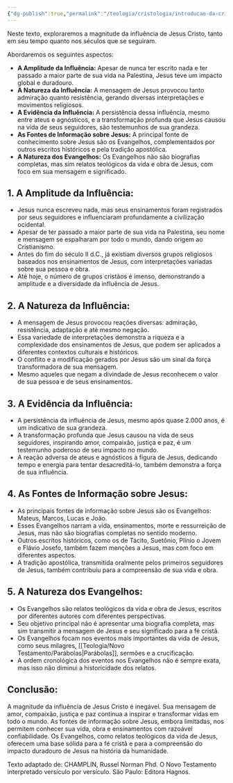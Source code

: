 ```yaml
---
{"dg-publish":true,"permalink":"/teologia/cristologia/introducao-da-cristologia/","title":"1. A introdução da Cristologia","metatags":{"description":"a magnitude da influência de Jesus Cristo, tanto em seu tempo quanto nos séculos que se seguiram."},"tags":["Teologia","Cristologia"],"noteIcon":"1","updated":"2025-02-05T15:46:08.059-03:00"}
---
```



Neste texto, exploraremos a magnitude da influência de Jesus Cristo, tanto em seu tempo quanto nos séculos que se seguiram.

 Abordaremos os seguintes aspectos:

- **A Amplitude da Influência:** Apesar de nunca ter escrito nada e ter passado a maior parte de sua vida na Palestina, Jesus teve um impacto global e duradouro.
- **A Natureza da Influência:** A mensagem de Jesus provocou tanto admiração quanto resistência, gerando diversas interpretações e movimentos religiosos.
- **A Evidência da Influência:** A persistência dessa influência, mesmo entre ateus e agnósticos, e a transformação profunda que Jesus causou na vida de seus seguidores, são testemunhos de sua grandeza.
- **As Fontes de Informação sobre Jesus:** A principal fonte de conhecimento sobre Jesus são os Evangelhos, complementados por outros escritos históricos e pela tradição apostólica.
- **A Natureza dos Evangelhos:** Os Evangelhos não são biografias completas, mas sim relatos teológicos da vida e obra de Jesus, com foco em sua mensagem e significado.

## **1. A Amplitude da Influência:**

- Jesus nunca escreveu nada, mas seus ensinamentos foram registrados por seus seguidores e influenciaram profundamente a civilização ocidental.
- Apesar de ter passado a maior parte de sua vida na Palestina, seu nome e mensagem se espalharam por todo o mundo, dando origem ao Cristianismo.
- Antes do fim do século II d.C., já existiam diversos grupos religiosos baseados nos ensinamentos de Jesus, com interpretações variadas sobre sua pessoa e obra.
- Até hoje, o número de grupos cristãos é imenso, demonstrando a amplitude e a diversidade da influência de Jesus.

## **2. A Natureza da Influência:**

- A mensagem de Jesus provocou reações diversas: admiração, resistência, adaptação e até mesmo negação.
- Essa variedade de interpretações demonstra a riqueza e a complexidade dos ensinamentos de Jesus, que podem ser aplicados a diferentes contextos culturais e históricos.
- O conflito e a modificação gerados por Jesus são um sinal da força transformadora de sua mensagem.
- Mesmo aqueles que negam a divindade de Jesus reconhecem o valor de sua pessoa e de seus ensinamentos.

## **3. A Evidência da Influência:**

- A persistência da influência de Jesus, mesmo após quase 2.000 anos, é um indicativo de sua grandeza.
- A transformação profunda que Jesus causou na vida de seus seguidores, inspirando amor, compaixão, justiça e paz, é um testemunho poderoso de seu impacto no mundo.
- A reação adversa de ateus e agnósticos à figura de Jesus, dedicando tempo e energia para tentar desacreditá-lo, também demonstra a força de sua influência.

## **4. As Fontes de Informação sobre Jesus:**

- As principais fontes de informação sobre Jesus são os Evangelhos: Mateus, Marcos, Lucas e João.
- Esses Evangelhos narram a vida, ensinamentos, morte e ressurreição de Jesus, mas não são biografias completas no sentido moderno.
- Outros escritos históricos, como os de Tácito, Suetônio, Plínio o Jovem e Flávio Josefo, também fazem menções a Jesus, mas com foco em diferentes aspectos.
- A tradição apostólica, transmitida oralmente pelos primeiros seguidores de Jesus, também contribuiu para a compreensão de sua vida e obra.

## **5. A Natureza dos Evangelhos:**

- Os Evangelhos são relatos teológicos da vida e obra de Jesus, escritos por diferentes autores com diferentes perspectivas.
- Seu objetivo principal não é apresentar uma biografia completa, mas sim transmitir a mensagem de Jesus e seu significado para a fé cristã.
- Os Evangelhos focam nos eventos mais importantes da vida de Jesus, como seus milagres, [[Teologia/Novo Testamento/Parábolas\|Parábolas]], sermões e a crucificação.
- A ordem cronológica dos eventos nos Evangelhos não é sempre exata, mas isso não diminui a historicidade dos relatos.

## **Conclusão:**

A magnitude da influência de Jesus Cristo é inegável. Sua mensagem de amor, compaixão, justiça e paz continua a inspirar e transformar vidas em todo o mundo. As fontes de informação sobre Jesus, embora limitadas, nos permitem conhecer sua vida, obra e ensinamentos com razoável confiabilidade. Os Evangelhos, como relatos teológicos da vida de Jesus, oferecem uma base sólida para a fé cristã e para a compreensão do impacto duradouro de Jesus na história da humanidade.

Texto adaptado de: CHAMPLIN, Russel Norman Phd. O Novo Testamento interpretado versículo por versículo. São Paulo: Editora Hagnos.
